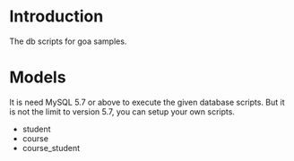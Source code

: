 # Introduction
The db scripts for goa samples.

# Models
It is need MySQL 5.7 or above to execute the given database scripts.
But it is not the limit to version 5.7, you can setup your own scripts.

- student
- course
- course_student

